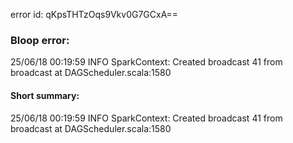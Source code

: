 error id: qKpsTHTzOqs9Vkv0G7GCxA==
### Bloop error:

25/06/18 00:19:59 INFO SparkContext: Created broadcast 41 from broadcast at DAGScheduler.scala:1580
#### Short summary: 

25/06/18 00:19:59 INFO SparkContext: Created broadcast 41 from broadcast at DAGScheduler.scala:1580